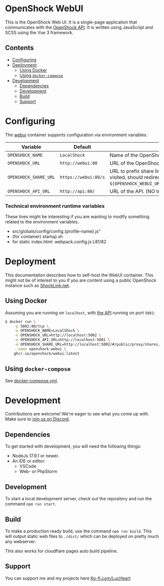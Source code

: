 # OpenShock WebUI

This is the OpenShock Web UI. It is a single-page application that communicates with the [OpenShock API](https://github.com/OpenShock/API). It is written using JavaScript and SCSS using the Vue 3 framework.

## Contents

- [Configuring](#configuring)
- [Deployment](#deployment)
  - [Using Docker](#using-docker)
  - [Using `docker-compose`](#using-docker-compose)
- [Development](#development)
  - [Dependencies](#dependencies)
  - [Development](#development-1)
  - [Build](#build)
  - [Support](#support)

# Configuring

The [webui](https://github.com/OpenShock/WebUI/pkgs/container/webui) container supports configuration via environment variables.

|Variable|Default|Description|
|-|-|-|
|`OPENSHOCK_NAME`|`LocalShock`| Name of the OpenShock instance. |
|`OPENSHOCK_URL`|`http://webui:80`| URL of the OpenShock WebUI. (NO trailing slash!) |
|`OPENSHOCK_SHARE_URL`|`https://webui:80/s`| URL to prefix share links with. (NO trailing slash!) When visited, should redirect to `${OPENSHOCK_WEBUI_URL}/public/proxy/shares/links/{ID}`. |
|`OPENSHOCK_API_URL`|`http://api:80/`| URL of the API. (NO trailing slash!) |

### Technical environment runtime variables
These lines might be interesting if you are wanting to modify something related to the environment variables.

- src/globals/config/config.{profile-name}.js"
- (for container) startup.sh
- for static index.html: webpack.config.js L81/82

# Deployment

This documentation describes how to self-host the WebUI container. This might not be of interest to you if you are content using a public OpenShock instance such as [ShockLink.net](https://shocklink.net).

## Using Docker
Assuming you are running on `localhost`, with [the API](https://github.com/OpenShock/API) running on port `5001`:

```bash
$ docker run \
    -p 5002:80/tcp \
    -e OPENSHOCK_NAME=LocalShock \
    -e OPENSHOCK_URL=http://localhost:5002 \
    -e OPENSHOCK_API_URL=http://localhost:5001 \
    -e OPENSHOCK_SHARE_URL=http://localhost:5002/#/public/proxy/shares/links/ \
    --name openshock-webui \
    ghcr.io/openshock/webui:latest
```

## Using `docker-compose`

See [docker-compose.yml](docker-compose.yml).

# Development
Contributions are welcome! We're eager to see what you come up with. Make sure to [join us on Discord](https://discord.gg/AHcCbXbEcF).

## Dependencies

To get started with development, you will need the following things:
- NodeJs 17.9.1 or newer.
- An IDE or editor:
  - VSCode
  - Web- or PhpStorm

## Development
To start a local development server, check out the repository and run the command `npm run start`.

## Build
To make a production ready build, use the command `npm run build`.
This will output static web files to `./dist/` which can be deployed on pretty much any webserver.

This also works for cloudflare pages auto build pipeline.

## Support
You can support me and my projects here [Ko-fi.com/LucHeart](https://ko-fi.com/lucheart)
